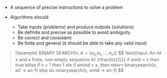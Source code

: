 - A sequence of precise instructions to solve a problem

- Algorithms should:
	- Take inputs (problems) and produce outputs (solutions)
	- Be definite and precise as possible to avoid ambiguity
	- Be correct and consistent
	- Be finite and general (it should be able to take any valid input)

>[!example] $\text{BINARY SEARCH}(x, A=(a_{0,}a_1,...,a_n))$
> $$
> \text{Input: An int x and a finite, non-empty sequence A}
> {\frac{n}{2}}}
> if amid = x then true
> eklse if n = 1 then f
> ele if amind > x, then return binarysearch(x, a0 -> an-1)
> else do ninarysearch(x, amid -> an-1)
> $$